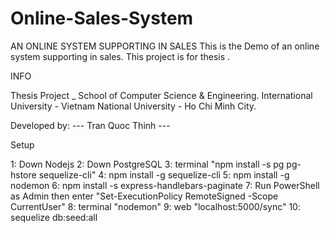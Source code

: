 # Online-Sales-System
AN ONLINE SYSTEM SUPPORTING IN SALES
This is the Demo of an online system supporting in sales. This project is for thesis .


INFO

Thesis Project _ School of Computer Science & Engineering.
International University - Vietnam National University - Ho Chi Minh City.

Developed by: --- Tran Quoc Thinh --- 

Setup

1: Down Nodejs
2: Down PostgreSQL
3: terminal "npm install -s pg pg-hstore sequelize-cli"
4: npm install -g sequelize-cli
5: npm install -g nodemon
6: npm install -s express-handlebars-paginate
7: Run PowerShell as Admin then enter "Set-ExecutionPolicy RemoteSigned -Scope CurrentUser"
8: terminal "nodemon"
9: web "localhost:5000/sync"
10: sequelize db:seed:all
